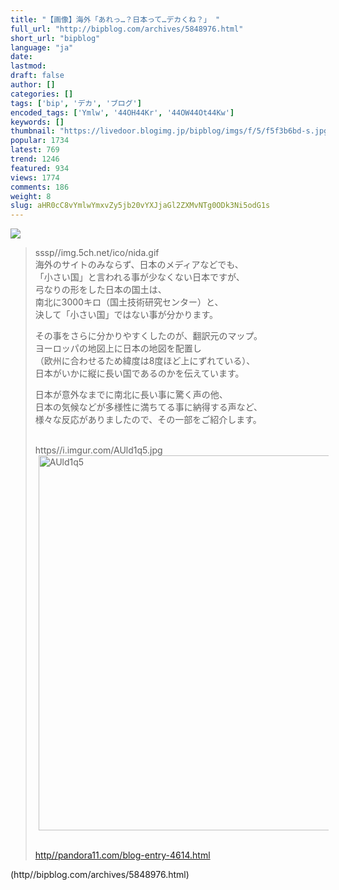 ```yaml
---
title: "【画像】海外「あれっ…？日本って…デカくね？」 "
full_url: "http://bipblog.com/archives/5848976.html"
short_url: "bipblog"
language: "ja"
date: 
lastmod: 
draft: false
author: []
categories: []
tags: ['bip', 'デカ', 'ブログ']
encoded_tags: ['Ymlw', '44OH44Kr', '44OW44Ot44Kw']
keywords: []
thumbnail: "https://livedoor.blogimg.jp/bipblog/imgs/f/5/f5f3b6bd-s.jpg"
popular: 1734
latest: 769
trend: 1246
featured: 934
views: 1774
comments: 186
weight: 8
slug: aHR0cC8vYmlwYmxvZy5jb20vYXJjaGl2ZXMvNTg0ODk3Ni5odG1s
---
```


![](https://livedoor.blogimg.jp/bipblog/imgs/f/5/f5f3b6bd-s.jpg)

<blockquote><p class='ent_body_p ent_kyocho '> sssp//img.5ch.net/ico/nida.gif<br> 海外のサイトのみならず、日本のメディアなどでも、<br> 「小さい国」と言われる事が少なくない日本ですが、<br> 弓なりの形をした日本の国土は、<br> 南北に3000キロ（国土技術研究センター）と、<br> 決して「小さい国」ではない事が分かります。</p> <p class='ent_body_p ent_kyocho'>その事をさらに分かりやすくしたのが、翻訳元のマップ。<br> ヨーロッパの地図上に日本の地図を配置し<br> （欧州に合わせるため緯度は8度ほど上にずれている）、<br> 日本がいかに縦に長い国であるのかを伝えています。</p> <p class='ent_body_p ent_kyocho'>日本が意外なまでに南北に長い事に驚く声の他、<br> 日本の気候などが多様性に満ちてる事に納得する声など、<br> 様々な反応がありましたので、その一部をご紹介します。</p> <p class='ent_body_p ent_kyocho'><br> https//i.imgur.com/AUld1q5.jpg<br><img src='https//livedoor.blogimg.jp/bipblog/imgs/0/5/053f8427.jpg' width='503' height='600' border='0' alt='AUld1q5' hspace='5' class='pict'><br></p> <p class='ent_body_p ent_kyocho'><br> <a href='http//pandora11.com/blog-entry-4614.html' target='_blank'>http//pandora11.com/blog-entry-4614.html</a> </p></blockquote>

(http//bipblog.com/archives/5848976.html)
